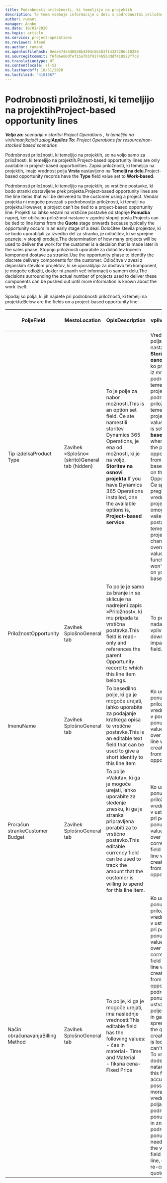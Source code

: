 ```yaml
---
title: Podrobnosti priložnosti, ki temeljijo na projektih
description: Ta tema vsebuje informacije o delu s podrobnostmi priložnosti, ki temeljijo na projektu.
author: rumant
manager: Annbe
ms.date: 10/01/2020
ms.topic: article
ms.service: project-operations
ms.reviewer: kfend
ms.author: rumant
ms.openlocfilehash: 0ede474e3d8830b420dc5b183f14327206c10288
ms.sourcegitcommit: f6f86e80dfef15a7b5f9174b55dddf410522f7c8
ms.translationtype: HT
ms.contentlocale: sl-SI
ms.lasthandoff: 10/31/2020
ms.locfileid: "4181967"
---
```

# <a name="project-based-opportunity-lines"></a><span data-ttu-id="4c117-103">Podrobnosti priložnosti, ki temeljijo na projektih</span><span class="sxs-lookup"><span data-stu-id="4c117-103">Project-based opportunity lines</span></span>

<span data-ttu-id="4c117-104">_**Velja za:** scenarije v storitvi Project Operations , ki temeljijo na virih/manjkajoči zalogi_</span><span class="sxs-lookup"><span data-stu-id="4c117-104">_**Applies To:** Project Operations for resource/non-stocked based scenarios_</span></span>


<span data-ttu-id="4c117-105">Podrobnosti priložnosti, ki temeljijo na projektih, so na voljo samo za priložnosti, ki temeljijo na projektih.</span><span class="sxs-lookup"><span data-stu-id="4c117-105">Project-based opportunity lines are only available in project-based opportunities.</span></span> <span data-ttu-id="4c117-106">Zapisi priložnosti, ki temeljijo na projektih, imajo vrednost polja **Vrsta** nastavljeno na **Temelji na delu**.</span><span class="sxs-lookup"><span data-stu-id="4c117-106">Project-based opportunity records have the **Type** field value set to **Work-based**.</span></span>

<span data-ttu-id="4c117-107">Podrobnosti priložnosti, ki temeljijo na projektih, so vrstične postavke, ki bodo stranki dostavljene prek projekta.</span><span class="sxs-lookup"><span data-stu-id="4c117-107">Project-based opportunity lines are the line items that will be delivered to the customer using a project.</span></span> <span data-ttu-id="4c117-108">Vendar projekta ni mogoče povezati s podrobnostjo priložnosti, ki temelji na projektu.</span><span class="sxs-lookup"><span data-stu-id="4c117-108">However, a project can't be tied to a project-based opportunity line.</span></span> <span data-ttu-id="4c117-109">Projekti so lahko vezani na vrstične postavke od stopnje **Ponudba** naprej, ker običajno priložnost nastane v zgodnji stopnji posla.</span><span class="sxs-lookup"><span data-stu-id="4c117-109">Projects can be tied to line items from the **Quote** stage onwards because typically the opportunity occurs in an early stage of a deal.</span></span> <span data-ttu-id="4c117-110">Določitev števila projektov, ki se bodo uporabljali za izvedbo del za stranko, je odločitev, ki se sprejme pozneje, v stopnji prodaje.</span><span class="sxs-lookup"><span data-stu-id="4c117-110">The determination of how many projects will be used to deliver the work for the customer is a decision that is made later in the sales phase.</span></span> <span data-ttu-id="4c117-111">Stopnjo priložnosti uporabite za določitev ločenih komponent dostave za stranko.</span><span class="sxs-lookup"><span data-stu-id="4c117-111">Use the opportunity phase to identify the discrete delivery components for the customer.</span></span> <span data-ttu-id="4c117-112">Odločitve v zvezi z dejanskim številom projektov, ki se uporabljajo za dostavo teh komponent, je mogoče odložiti, dokler ni znanih več informacij o samem delu.</span><span class="sxs-lookup"><span data-stu-id="4c117-112">The decisions surrounding the actual number of projects used to deliver these components can be pushed out until more information is known about the work itself.</span></span>

<span data-ttu-id="4c117-113">Spodaj so polja, ki jih najdete pri podrobnosti priložnosti, ki temelji na projektu:</span><span class="sxs-lookup"><span data-stu-id="4c117-113">Below are the fields on a project-based opportunity line:</span></span>

| <span data-ttu-id="4c117-114">**Polje**</span><span class="sxs-lookup"><span data-stu-id="4c117-114">**Field**</span></span> | <span data-ttu-id="4c117-115">**Mesto**</span><span class="sxs-lookup"><span data-stu-id="4c117-115">**Location**</span></span> | <span data-ttu-id="4c117-116">**Opis**</span><span class="sxs-lookup"><span data-stu-id="4c117-116">**Description**</span></span> | <span data-ttu-id="4c117-117">**Nadaljnji vpliv**</span><span class="sxs-lookup"><span data-stu-id="4c117-117">**Downstream impact**</span></span> |
| --- | --- | --- | --- |
| <span data-ttu-id="4c117-118">Tip izdelka</span><span class="sxs-lookup"><span data-stu-id="4c117-118">Product Type</span></span> | <span data-ttu-id="4c117-119">Zavihek »Splošno« (skrito)</span><span class="sxs-lookup"><span data-stu-id="4c117-119">General tab (hidden)</span></span> | <span data-ttu-id="4c117-120">To je polje za nabor možnosti.</span><span class="sxs-lookup"><span data-stu-id="4c117-120">This is an option set field.</span></span> <span data-ttu-id="4c117-121">Če ste namestili storitev Dynamics 365 Operations, je ena od možnosti, ki je na voljo, **Storitev na osnovi projekta**.</span><span class="sxs-lookup"><span data-stu-id="4c117-121">If you have Dynamics 365 Operations installed, one the available options is, **Project-based service**.</span></span>  | <span data-ttu-id="4c117-122">Vrednost tega polja je nastavljena na **Storitev na osnovi projekta**, ko pri priložnosti iz mreže podrobnosti, ki temeljijo na projektu, ustvarite podrobnost priložnosti, ki temelji na projektu.</span><span class="sxs-lookup"><span data-stu-id="4c117-122">The value of this field is set to **Project-based service** when you create the project-based opportunity line from the project-based lines grid on the Opportunity.</span></span> <br> <span data-ttu-id="4c117-123">Če spremenite ali preglasite to vrednost, funkcija projekta ne bo omogočena za vaše vrstične postavke, ki temeljijo na projektu.</span><span class="sxs-lookup"><span data-stu-id="4c117-123">If you change or override this value, the project functionality won't be enabled on your project-based line items.</span></span> |
| <span data-ttu-id="4c117-124">Priložnost</span><span class="sxs-lookup"><span data-stu-id="4c117-124">Opportunity</span></span> | <span data-ttu-id="4c117-125">Zavihek Splošno</span><span class="sxs-lookup"><span data-stu-id="4c117-125">General tab</span></span> | <span data-ttu-id="4c117-126">To polje je samo za branje in se sklicuje na nadrejeni zapis »Priložnost«, ki mu pripada ta vrstična postavka.</span><span class="sxs-lookup"><span data-stu-id="4c117-126">This field is read-only and references the parent Opportunity record to which this line item belongs.</span></span> | <span data-ttu-id="4c117-127">To polje nima nadaljnjega vpliva.</span><span class="sxs-lookup"><span data-stu-id="4c117-127">There is no downstream impact of this field.</span></span> |
| <span data-ttu-id="4c117-128">Imenu</span><span class="sxs-lookup"><span data-stu-id="4c117-128">Name</span></span> | <span data-ttu-id="4c117-129">Zavihek Splošno</span><span class="sxs-lookup"><span data-stu-id="4c117-129">General tab</span></span> | <span data-ttu-id="4c117-130">To besedilno polje, ki ga je mogoče urejati, lahko uporabite za podajanje kratkega opisa te vrstične postavke.</span><span class="sxs-lookup"><span data-stu-id="4c117-130">This is an editable text field that can be used to give a short identity to this line item</span></span> | <span data-ttu-id="4c117-131">Ko ustvarite ponudbo iz te priložnosti, se ta vrednost prenese v podrobnost ponudbe.</span><span class="sxs-lookup"><span data-stu-id="4c117-131">This value is carried over to the quote line when you create a quote from this opportunity</span></span> |
| <span data-ttu-id="4c117-132">Proračun stranke</span><span class="sxs-lookup"><span data-stu-id="4c117-132">Customer Budget</span></span> | <span data-ttu-id="4c117-133">Zavihek Splošno</span><span class="sxs-lookup"><span data-stu-id="4c117-133">General tab</span></span> | <span data-ttu-id="4c117-134">To polje »Valuta«, ki ga je mogoče urejati, lahko uporabite za sledenje znesku, ki ga je stranka pripravljena porabiti za to vrstično postavko.</span><span class="sxs-lookup"><span data-stu-id="4c117-134">This editable currency field can be used to track the amount that the customer is willing to spend for this line item.</span></span> | <span data-ttu-id="4c117-135">Ko ustvarite ponudbo iz te priložnosti, se ta vrednost prenese v ustrezno polje pri podrobnosti ponudbe.</span><span class="sxs-lookup"><span data-stu-id="4c117-135">This value is carried over to the corresponding field on the quote line when you create a quote from this opportunity</span></span> |
| <span data-ttu-id="4c117-136">Način obračunavanja</span><span class="sxs-lookup"><span data-stu-id="4c117-136">Billing Method</span></span> | <span data-ttu-id="4c117-137">Zavihek Splošno</span><span class="sxs-lookup"><span data-stu-id="4c117-137">General tab</span></span> | <span data-ttu-id="4c117-138">To polje, ki ga je mogoče urejati, ima naslednje vrednosti:</span><span class="sxs-lookup"><span data-stu-id="4c117-138">This editable field has the following values:</span></span></br><span data-ttu-id="4c117-139">- čas in material</span><span class="sxs-lookup"><span data-stu-id="4c117-139">- Time and Material</span></span></br><span data-ttu-id="4c117-140">- fiksna cena</span><span class="sxs-lookup"><span data-stu-id="4c117-140">- Fixed Price</span></span> | <span data-ttu-id="4c117-141">Ko ustvarite ponudbo iz te priložnosti, se ta vrednost prenese v ustrezno polje pri podrobnosti ponudbe.</span><span class="sxs-lookup"><span data-stu-id="4c117-141">This value is carried over to the corresponding field on the quote line when you create a quote from this opportunity.</span></span> <span data-ttu-id="4c117-142">Ko je podrobnost ponudbe ustvarjena, je polje zaklenjeno in ga ni mogoče spremeniti.</span><span class="sxs-lookup"><span data-stu-id="4c117-142">After the quote line is created, the field is locked and can't be changed.</span></span> <span data-ttu-id="4c117-143">To vrednost polja dodelite čim natančneje.</span><span class="sxs-lookup"><span data-stu-id="4c117-143">Assign this field value as accurately as possible.</span></span> <span data-ttu-id="4c117-144">Če morate spremeniti vrednost tega polja pri podrobnosti ponudbe, izbrišite in znova ustvarite podrobnost ponudbe.</span><span class="sxs-lookup"><span data-stu-id="4c117-144">If you need to change the value of this field on the quote line, delete and re-create the quote line.</span></span> |
